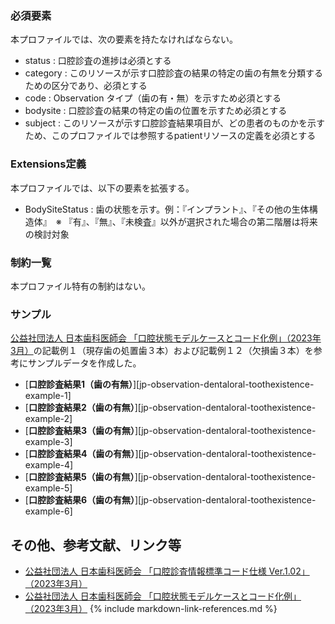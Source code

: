 ### 必須要素
本プロファイルでは、次の要素を持たなければならない。

- status : 口腔診査の進捗は必須とする
- category : このリソースが示す口腔診査の結果の特定の歯の有無を分類するための区分であり、必須とする
- code : Observation タイプ（歯の有・無）を示すため必須とする
- bodysite : 口腔診査の結果の特定の歯の位置を示すため必須とする
- subject : このリソースが示す口腔診査結果項目が、どの患者のものかを示すため、このプロファイルでは参照するpatientリソースの定義を必須とする

### Extensions定義
本プロファイルでは、以下の要素を拡張する。
- BodySiteStatus : 歯の状態を示す。例：『インプラント』、『その他の生体構造体』　※ 『有』、『無』、『未検査』以外が選択された場合の第二階層は将来の検討対象

### 制約一覧
本プロファイル特有の制約はない。

<!--
## 利用方法

### OperationおよびSearch Parameter 一覧

#### Search Parameter一覧

#### Operation一覧
-->

### サンプル
 [公益社団法人 日本歯科医師会 「口腔状態モデルケースとコード化例」（2023年3月）](https://www.jda.or.jp/dentist/program/pdf/Oral-examination-Information-Standard-Code_v1.02-proportional.pdf)の記載例１（現存歯の処置歯３本）および記載例１２（欠損歯３本）を参考にサンプルデータを作成した。

* [**口腔診査結果1（歯の有無）**][jp-observation-dentaloral-toothexistence-example-1]  
* [**口腔診査結果2（歯の有無）**][jp-observation-dentaloral-toothexistence-example-2]
* [**口腔診査結果3（歯の有無）**][jp-observation-dentaloral-toothexistence-example-3]
* [**口腔診査結果4（歯の有無）**][jp-observation-dentaloral-toothexistence-example-4]
* [**口腔診査結果5（歯の有無）**][jp-observation-dentaloral-toothexistence-example-5]
* [**口腔診査結果6（歯の有無）**][jp-observation-dentaloral-toothexistence-example-6]

## その他、参考文献、リンク等
- [公益社団法人 日本歯科医師会 「口腔診査情報標準コード仕様 Ver.1.02」（2023年3月）](https://www.jda.or.jp/dentist/program/pdf/Oral-examination-Information-Standard-Code_v1.02.pdf)
- [公益社団法人 日本歯科医師会 「口腔状態モデルケースとコード化例」（2023年3月）](https://www.jda.or.jp/dentist/program/pdf/Oral-examination-Information-Standard-Code_v1.02-proportional.pdf)
{% include markdown-link-references.md %}
